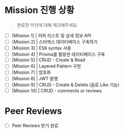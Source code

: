# Mission 진행 상황

> 완료한 미션에 대해 체크해주세요.

- [ ] [Mission 1] | 커피 리스트 및 상세 정보 API
- [ ] [Mission 2] | 스타벅스 데이터베이스 구축하기
- [ ] [Mission 3] | ES6 syntax 사용
- [ ] [Mission 4] | Prisma를 활용한 데이터베이스 구축
- [ ] [Mission 5] | CRUD - Create & Read
- [ ] [Mission 6] | Layered Pattern 구현
- [ ] [Mission 7] | 암호화
- [ ] [Mission 8] | JWT 발행
- [ ] [Mission 9] | CRUD - Create & Delete (음료 Like 기능)
- [ ] [Mission 10] | CRUD - comments or reviews

# Peer Reviews

- [ ] Peer Reviews 받기 완료
